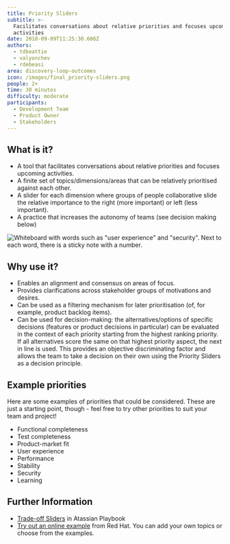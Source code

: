 ```yaml
---
title: Priority Sliders
subtitle: >-
  Facilitates conversations about relative priorities and focuses upcoming
  activities
date: 2018-09-09T11:25:30.606Z
authors:
  - tdbeattie
  - valyonchev
  - rdebeasi
area: discovery-loop-outcomes
icon: /images/final_priority-sliders.png
people: 2+
time: 30 minutes
difficulty: moderate
participants:
  - Development Team
  - Product Owner
  - Stakeholders
---
```

## What is it?

* A tool that facilitates conversations about relative priorities and focuses upcoming activities.
* A finite set of topics/dimensions/areas that can be relatively prioritised against each other.
* A slider for each dimension where groups of people collaborative slide the relative importance to the right (more important) or left (less important).
* A practice that increases the autonomy of teams (see decision making below)

![Whiteboard with words such as "user experience" and "security". Next to each word, there is a sticky note with a number.](/images/sliders.jpg)

## Why use it?

* Enables an alignment and consensus on areas of focus.
* Provides clarifications across stakeholder groups of motivations and desires.
* Can be used as a filtering mechanism for later prioritisation (of, for example, product backlog items).
* Can be used for decision-making: the alternatives/options of specific decisions (features or product decisions in particular) can be evaluated in the context of each priority starting from the highest ranking priority. If all alternatives score the same on that highest priority aspect, the next in line is used. This provides an objective discriminating factor and allows the team to take a decision on their own using the Priority Sliders as a decision principle.

## Example priorities

Here are some examples of priorities that could be considered. These are just a starting point, though - feel free to try other priorities to suit your team and project!

* Functional completeness
* Test completeness
* Product-market fit
* User experience
* Performance
* Stability
* Security
* Learning

## Further Information

* [Trade-off Sliders](https://www.atlassian.com/team-playbook/plays/trade-off-sliders) in Atassian Playbook
* [Try out an online example](https://www.ready-to-innovate.com/priority-sliders) from Red Hat.  You can add your own topics or choose from the examples.

